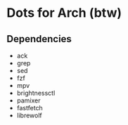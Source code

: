 # Dots for Arch (btw)

## Dependencies

* ack
* grep
* sed
* fzf
* mpv
* brightnessctl
* pamixer
* fastfetch
* librewolf
